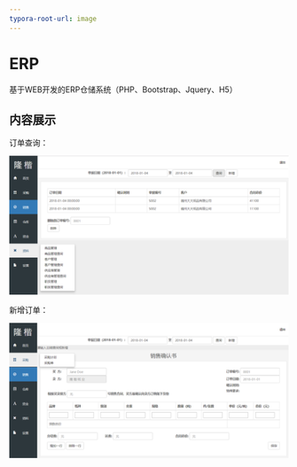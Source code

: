 ```yaml
---
typora-root-url: image
---
```


# ERP
基于WEB开发的ERP仓储系统（PHP、Bootstrap、Jquery、H5）





## 内容展示

订单查询：

![show1](/image/show1.png)

新增订单：

![show2](/image/show2.png)
